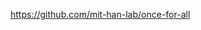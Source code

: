 

<!--
 * @version:
 * @Author:  StevenJokess https://github.com/StevenJokess
 * @Date: 2020-11-13 20:21:42
 * @LastEditors:  StevenJokess https://github.com/StevenJokess
 * @LastEditTime: 2020-11-13 20:26:44
 * @Description:
 * @TODO::
 * @Reference:
-->
https://github.com/mit-han-lab/once-for-all


